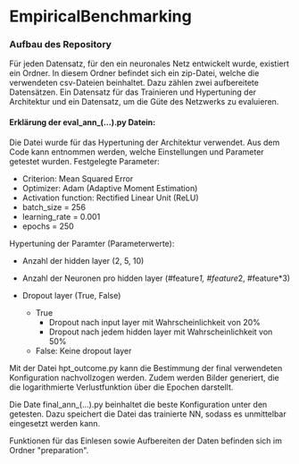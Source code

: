 # EmpiricalBenchmarking

### Aufbau des Repository
Für jeden Datensatz, für den ein neuronales Netz entwickelt wurde, existiert ein Ordner. 
In diesem Ordner befindet sich ein zip-Datei, welche die verwendeten csv-Dateien beinhaltet.
Dazu zählen zwei aufbereitete Datensätzen. 
Ein Datensatz für das Trainieren und Hypertuning der Architektur und ein Datensatz, um die Güte des Netzwerks zu evaluieren.

#### Erklärung der eval_ann_(...).py Datein:
Die Datei  wurde für das Hypertuning der Architektur verwendet. Aus dem Code kann entnommen werden, welche Einstellungen und Parameter getestet wurden.
Festgelegte Parameter:
- Criterion: Mean Squared Error
- Optimizer: Adam (Adaptive Moment Estimation)
- Activation function: Rectified Linear Unit (ReLU)
- batch_size = 256
- learning_rate = 0.001
- epochs = 250

Hypertuning der Paramter (Parameterwerte):
- Anzahl der hidden layer (2, 5, 10)
- Anzahl der Neuronen pro hidden layer (#feature*1, #feature*2, #feature*3)

- Dropout layer (True, False)
	- True
		- Dropout nach input layer mit Wahrscheinlichkeit von 20%
		- Dropout nach jedem hidden layer mit Wahrscheinlichkeit von 50%
	- False: Keine dropout layer



Mit der Datei hpt_outcome.py kann die Bestimmung der final verwendeten Konfiguration nachvollzogen werden. 
Zudem werden Bilder generiert, die die logarithmierte Verlustfunktion über die Epochen darstellt.

Die Date final_ann_(...).py beinhaltet die beste Konfiguration unter den getesten. 
	Dazu speichert die Datei das trainierte NN, sodass es unmittelbar eingesetzt werden kann. 


Funktionen für das Einlesen sowie Aufbereiten der Daten befinden sich im Ordner "preparation".
